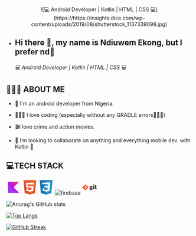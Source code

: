 <p align="center">
     ![💻  Android Developer | Kotlin | HTML | CSS   💻](https://https://insights.dice.com/wp-content/uploads/2019/08/shutterstock_1137339098.jpg)
     
   - ## Hi there 👋, my name is Ndiuwem Ekong, but I prefer nd👋
     ###### 💻  Android Developer | Kotlin | HTML | CSS   💻
     </p>
 
## 👨🏽‍💻 ABOUT ME
- 📱 I'm an android developer from Nigeria.

- 👨🏽‍💻 I love coding (especially without any GRADLE errors🤦🏽‍♂️)
- 🎬I love crime and action movies.
- 👯 I’m looking to collaborate on anything and everything mobile dev. with Kotlin 🤗

## 💻TECH STACK 
<img src='https://raw.githubusercontent.com/devicons/devicon/master/icons/kotlin/kotlin-original.svg' alt='kotlin' height='40'> <img src='https://raw.githubusercontent.com/devicons/devicon/master/icons/html5/html5-original.svg' alt='html' height='40'> <img src='https://raw.githubusercontent.com/devicons/devicon/master/icons/css3/css3-original.svg' alt='css' height='40'> <img src='https://cdn.iconscout.com/icon/free/png-256/firebase-3628772-3030134.png' alt='firebase' height='40'> <img src='https://github.com/devicons/devicon/blob/master/icons/git/git-original-wordmark.svg' alt='git' height='40'>

![Anurag's GitHub stats](https://github-readme-stats.vercel.app/api?username=ndekong&hide=contribs,prs)

 [![Top Langs](https://github-readme-stats.vercel.app/api/top-langs/?username=ndekong&layout=compact)](https://github.com/anuraghazra/github-readme-stats)

[![GitHub Streak](https://github-readme-streak-stats.herokuapp.com/?user=ndekong)](https://git.io/streak-stats)



